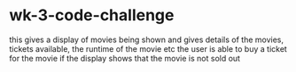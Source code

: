# wk-3-code-challenge
this gives a display of movies being shown and gives details of the movies, tickets available, the runtime of the movie etc
the user is able to buy a ticket for the movie if the display shows that the movie is not sold out
